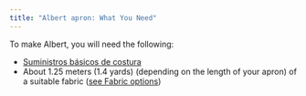 ```yaml
---
title: "Albert apron: What You Need"
---
```


To make Albert, you will need the following:

- [Suministros básicos de costura](/docs/sewing/basic-sewing-supplies)
- About 1.25 meters (1.4 yards) (depending on the length of your apron) of a suitable fabric ([see Fabric options](/docs/patterns/albert/fabric))
